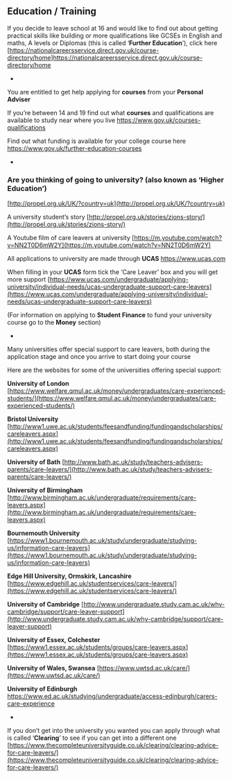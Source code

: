 
## Education / Training

If you decide to leave school at 16 and would like to find out about getting practical skills like building or more qualifications like GCSEs in English and maths, A levels or Diplomas (this is called ‘**Further Education**’), click here
[https://nationalcareersservice.direct.gov.uk/course-directory/home]https://nationalcareersservice.direct.gov.uk/course-directory/home

*

You are entitled to get help applying for **courses** from your **Personal Adviser**

If you’re between 14 and 19 find out what **courses** and qualifications are available to study near where you live
   https://www.gov.uk/courses-qualifications 

Find out what funding is available for your college course here
https://www.gov.uk/further-education-courses

*
                                                                                                                                 
### Are you thinking of going to university? (also known as ‘Higher Education’)
[http://propel.org.uk/UK/?country=uk](http://propel.org.uk/UK/?country=uk)

A university student’s story 
[http://propel.org.uk/stories/zions-story/](http://propel.org.uk/stories/zions-story/)

A Youtube film of care leavers at university
[https://m.youtube.com/watch?v=NN2T0D6mW2Y](https://m.youtube.com/watch?v=NN2T0D6mW2Y)

All applications to university are made through **UCAS**
https://www.ucas.com

When filling in your **UCAS** form tick the ‘Care Leaver’ box and you will get more support
[https://www.ucas.com/undergraduate/applying-university/individual-needs/ucas-undergraduate-support-care-leavers](https://www.ucas.com/undergraduate/applying-university/individual-needs/ucas-undergraduate-support-care-leavers)


(For information on applying to **Student Finance** to fund your university course go to 
the **Money** section)

*

Many universities offer special support to care leavers, both during the application stage and once you arrive to start doing your course

Here are the websites for some of the universities offering special support:

**University of London**
[https://www.welfare.qmul.ac.uk/money/undergraduates/care-experienced-students/](https://www.welfare.qmul.ac.uk/money/undergraduates/care-experienced-students/)

**Bristol University**
[http://www1.uwe.ac.uk/students/feesandfunding/fundingandscholarships/careleavers.aspx](http://www1.uwe.ac.uk/students/feesandfunding/fundingandscholarships/careleavers.aspx)

**University of Bath**
[http://www.bath.ac.uk/study/teachers-advisers-parents/care-leavers/](http://www.bath.ac.uk/study/teachers-advisers-parents/care-leavers/)

**University of Birmingham**
[http://www.birmingham.ac.uk/undergraduate/requirements/care-leavers.aspx](http://www.birmingham.ac.uk/undergraduate/requirements/care-leavers.aspx)

**Bournemouth University**
[https://www1.bournemouth.ac.uk/study/undergraduate/studying-us/information-care-leavers](https://www1.bournemouth.ac.uk/study/undergraduate/studying-us/information-care-leavers)

**Edge Hill University, Ormskirk, Lancashire**
[https://www.edgehill.ac.uk/studentservices/care-leavers/](https://www.edgehill.ac.uk/studentservices/care-leavers/)

**University of Cambridge**
[http://www.undergraduate.study.cam.ac.uk/why-cambridge/support/care-leaver-support](http://www.undergraduate.study.cam.ac.uk/why-cambridge/support/care-leaver-support)

**University of Essex, Colchester**
[https://www1.essex.ac.uk/students/groups/care-leavers.aspx](https://www1.essex.ac.uk/students/groups/care-leavers.aspx)

**University of Wales, Swansea**
[https://www.uwtsd.ac.uk/care/](https://www.uwtsd.ac.uk/care/)

**University of Edinburgh**
https://www.ed.ac.uk/studying/undergraduate/access-edinburgh/carers-care-experience


*

If you don’t get into the university you wanted you can apply through what is called ‘**Clearing**’ to see if you can get into a different one
[https://www.thecompleteuniversityguide.co.uk/clearing/clearing-advice-for-care-leavers/](https://www.thecompleteuniversityguide.co.uk/clearing/clearing-advice-for-care-leavers/)
